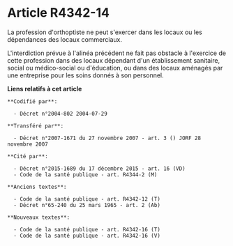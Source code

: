 # Article R4342-14

La profession d'orthoptiste ne peut s'exercer dans les locaux ou les dépendances des locaux commerciaux.

L'interdiction prévue à l'alinéa précédent ne fait pas obstacle à l'exercice de cette profession dans des locaux dépendant
d'un établissement sanitaire, social ou médico-social ou d'éducation, ou dans des locaux aménagés par une entreprise pour les
soins donnés à son personnel.

**Liens relatifs à cet article**

	**Codifié par**:

	  - Décret n°2004-802 2004-07-29

	**Transféré par**:

	  - Décret n°2007-1671 du 27 novembre 2007 - art. 3 () JORF 28 novembre 2007

	**Cité par**:

	  - Décret n°2015-1689 du 17 décembre 2015 - art. 16 (VD)
	  - Code de la santé publique - art. R4344-2 (M)

	**Anciens textes**:

	  - Code de la santé publique - art. R4342-12 (T)
	  - Décret n°65-240 du 25 mars 1965 - art. 2 (Ab)

	**Nouveaux textes**:

	  - Code de la santé publique - art. R4342-16 (T)
	  - Code de la santé publique - art. R4342-16 (V)
